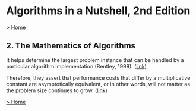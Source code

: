 # Algorithms in a Nutshell, 2nd Edition

[> Home](../README.md)
## 2. The Mathematics of Algorithms



It helps determine the largest problem instance that can be handled by a particular algorithm implementation (Bentley, 1999). ([link](https://learning.oreilly.com/library/view/-/9781491912973/ch02.html#5a1830ca-1535-4038-a2e9-a70f4603f48f))


Therefore, they assert that performance costs that differ by a multiplicative constant are asymptotically equivalent, or in other words, will not matter as the problem size continues to grow.  ([link](https://learning.oreilly.com/library/view/-/9781491912973/ch02.html#0991635b-f915-4342-a013-b2e49076db30))

[> Home](../README.md)
